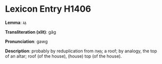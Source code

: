 # Lexicon Entry H1406

**Lemma**: גָּג

**Transliteration (xlit)**: gâg

**Pronunciation**: gawg

**Description**:
probably by reduplication from גָּאָה; a roof; by analogy, the top of an altar; roof (of the house), (house) top (of the house).
